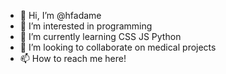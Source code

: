 - 👋 Hi, I’m @hfadame
- 👀 I’m interested in programming
- 🌱 I’m currently learning CSS JS Python
- 💞️ I’m looking to collaborate on medical projects
- 📫 How to reach me here!

<!---
hfadame/hfadame is a ✨ special ✨ repository because its `README.md` (this file) appears on your GitHub profile.
You can click the Preview link to take a look at your changes.
--->
